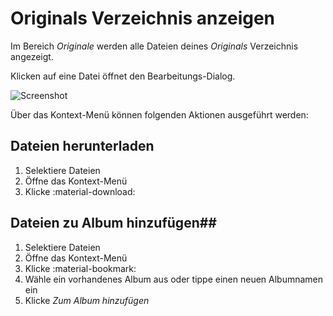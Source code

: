 # Originals Verzeichnis anzeigen #

Im Bereich *Originale* werden alle Dateien deines *Originals* Verzeichnis angezeigt.

Klicken auf eine Datei öffnet den Bearbeitungs-Dialog. 

![Screenshot](img/files.png)

Über das Kontext-Menü können folgenden Aktionen ausgeführt werden:

## Dateien herunterladen ##
1. Selektiere Dateien 
2. Öffne das Kontext-Menü
3. Klicke :material-download:


## Dateien zu Album hinzufügen##
1. Selektiere Dateien
2. Öffne das Kontext-Menü
3. Klicke :material-bookmark:
4. Wähle ein vorhandenes Album aus oder tippe einen neuen Albumnamen ein
5. Klicke *Zum Album hinzufügen*
